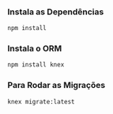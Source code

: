 ### Instala as Dependências

```sh
npm install
```

### Instala o ORM

```sh
npm install knex
```

### Para Rodar as Migrações

```sh
knex migrate:latest
```
